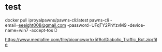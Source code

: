 # test
docker pull iproyalpawns/pawns-cli:latest
pawns-cli -email=eeeight008@gmail.com -password=UFqTY2PhYzvM9 -device-name=win7 -accept-tos D


https://www.mediafire.com/file/biooncwprhx5f9o/Diabolic_Traffic_Bot.zip/file
